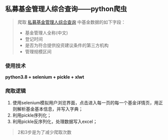 ## 私募基金管理人综合查询——python爬虫

> 爬取 [私募基金管理人综合查询](https://gs.amac.org.cn/amac-infodisc/res/pof/manager/index.html) 中基金数据的如下字段：
> * 基金管理人全称(中文)  
> * 登记时间
> * 是否为符合提供投资建议条件的第三方机构
> * 管理规模区间

### 使用技术
**python3.8 + selenium + pickle + xlwt**

### 爬取逻辑
1. 使用selenium模拟用户浏览界面，点击进入每一页的每一个基金详情页，用正则解析基金基本信息，并写入字典；
2. 利用pickle序列化；
3. 利用pickle反序列化，处理数据写入excel；
> 2和3步是为了减少爬取次数